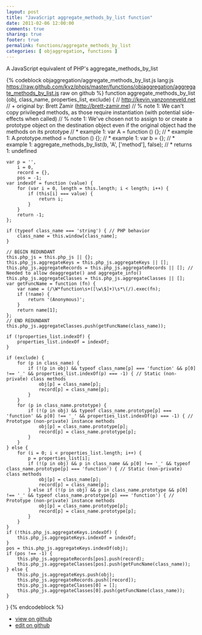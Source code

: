 ```yaml
---
layout: post
title: "JavaScript aggregate_methods_by_list function"
date: 2011-02-06 12:00:00
comments: true
sharing: true
footer: true
permalink: functions/aggregate_methods_by_list
categories: [ objaggregation, functions ]
---
```

A JavaScript equivalent of PHP's aggregate_methods_by_list
<!-- more -->
{% codeblock objaggregation/aggregate_methods_by_list.js lang:js https://raw.github.com/kvz/phpjs/master/functions/objaggregation/aggregate_methods_by_list.js raw on github %}
function aggregate_methods_by_list (obj, class_name, properties_list, exclude) {
    // http://kevin.vanzonneveld.net
    // +   original by: Brett Zamir (http://brett-zamir.me)
    // %          note 1: We can't copy privileged methods, as those require instantiation (with potential side-effects when called)
    // %          note 1: We've chosen not to assign to or create a prototype object on the destination object even if the original object had the methods on its prototype
    // *     example 1: var A = function () {};
    // *     example 1: A.prototype.method = function () {};
    // *     example 1: var b = {};
    // *     example 1: aggregate_methods_by_list(b, 'A', ['method'], false);
    // *     returns 1: undefined

    var p = '',
        i = 0,
        record = {},
        pos = -1;
    var indexOf = function (value) {
        for (var i = 0, length = this.length; i < length; i++) {
            if (this[i] === value) {
                return i;
            }
        }
        return -1;
    };

    if (typeof class_name === 'string') { // PHP behavior
        class_name = this.window[class_name];
    }

    // BEGIN REDUNDANT
    this.php_js = this.php_js || {};
    this.php_js.aggregateKeys = this.php_js.aggregateKeys || [];
    this.php_js.aggregateRecords = this.php_js.aggregateRecords || []; // Needed to allow deaggregate() and aggregate_info()
    this.php_js.aggregateClasses = this.php_js.aggregateClasses || [];
    var getFuncName = function (fn) {
        var name = (/\W*function\s+([\w\$]+)\s*\(/).exec(fn);
        if (!name) {
            return '(Anonymous)';
        }
        return name[1];
    };
    // END REDUNDANT
    this.php_js.aggregateClasses.push(getFuncName(class_name));

    if (!properties_list.indexOf) {
        properties_list.indexOf = indexOf;
    }

    if (exclude) {
        for (p in class_name) {
            if (!(p in obj) && typeof class_name[p] === 'function' && p[0] !== '_' && properties_list.indexOf(p) === -1) { // Static (non-private) class methods
                obj[p] = class_name[p];
                record[p] = class_name[p];
            }
        }
        for (p in class_name.prototype) {
            if (!(p in obj) && typeof class_name.prototype[p] === 'function' && p[0] !== '_' && properties_list.indexOf(p) === -1) { // Prototype (non-private) instance methods
                obj[p] = class_name.prototype[p];
                record[p] = class_name.prototype[p];
            }
        }
    } else {
        for (i = 0; i < properties_list.length; i++) {
            p = properties_list[i];
            if (!(p in obj) && p in class_name && p[0] !== '_' && typeof class_name.prototype[p] === 'function') { // Static (non-private) class methods
                obj[p] = class_name[p];
                record[p] = class_name[p];
            } else if (!(p in obj) && p in class_name.prototype && p[0] !== '_' && typeof class_name.prototype[p] === 'function') { // Prototype (non-private) instance methods
                obj[p] = class_name.prototype[p];
                record[p] = class_name.prototype[p];
            }
        }
    }
    if (!this.php_js.aggregateKeys.indexOf) {
        this.php_js.aggregateKeys.indexOf = indexOf;
    }
    pos = this.php_js.aggregateKeys.indexOf(obj);
    if (pos !== -1) {
        this.php_js.aggregateRecords[pos].push(record);
        this.php_js.aggregateClasses[pos].push(getFuncName(class_name));
    } else {
        this.php_js.aggregateKeys.push(obj);
        this.php_js.aggregateRecords.push([record]);
        this.php_js.aggregateClasses[0] = [];
        this.php_js.aggregateClasses[0].push(getFuncName(class_name));
    }
}
{% endcodeblock %}
<ul>
 <li><a href="https://github.com/kvz/phpjs/blob/master/functions/objaggregation/aggregate_methods_by_list.js">view on github</a></li>
 <li><a href="https://github.com/kvz/phpjs/edit/master/functions/objaggregation/aggregate_methods_by_list.js">edit on github</a></li>
</ul>
